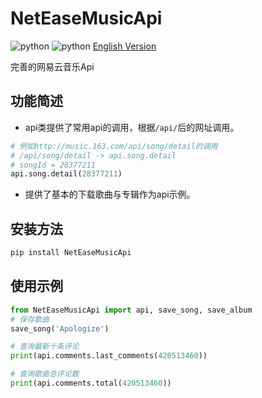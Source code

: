 # NetEaseMusicApi

![python](https://img.shields.io/badge/python-2.7-ff69b4.svg) ![python](https://img.shields.io/badge/python-3.5-red.svg) [English Version](https://github.com/littlecodersh/NetEaseMusicApi/blob/master/README_EN.md)

完善的网易云音乐Api

## 功能简述
* api类提供了常用api的调用，根据`/api/`后的网址调用。
```python
# 例如http://music.163.com/api/song/detail的调用
# /api/song/detail -> api.song.detail
# songId = 28377211
api.song.detail(28377211) 
```
* 提供了基本的下载歌曲与专辑作为api示例。

## 安装方法

```bash
pip install NetEaseMusicApi
```

## 使用示例

```python
from NetEaseMusicApi import api, save_song, save_album
# 保存歌曲
save_song('Apologize')

# 查询最新十条评论
print(api.comments.last_comments(420513460))

# 查询歌曲总评论数
print(api.comments.total(420513460))
```
